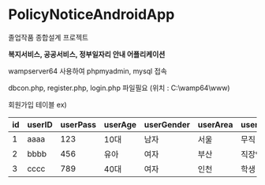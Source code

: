 # PolicyNoticeAndroidApp

졸업작품 종합설계 프로젝트

**복지서비스, 공공서비스, 정부일자리 안내 어플리케이션**



wampserver64 사용하여 phpmyadmin, mysql 접속

dbcon.php, register.php, login.php 파일필요 (위치 : C:\wamp64\www)



회원가입 테이블 ex)

id|userID|userPass|userAge|userGender|userArea|userJob
--|------|--------|-------|----------|--------|-------|
1|aaaa|123|10대|남자|서울|무직
2|bbbb|456|유아|여자|부산|직장인
3|cccc|789|40대|여자|인천|학생
